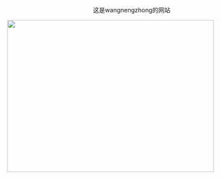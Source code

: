 







                                                    这是wangnengzhong的网站






<img src="https://timgsa.baidu.com/timg?image&quality=80&size=b9999_10000&sec=1524915927363&di=613da6408c1ec7af67f247eb16a28504&imgtype=0&src=http%3A%2F%2Fpic.wehefei.com%2F0%2F03%2F02%2F10%2F3021030_626364.jpg" alt="" width="483" height="356">
